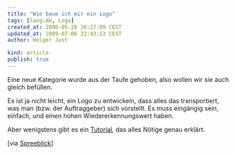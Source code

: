 ```yaml
---
title: "Wie baue ich mir ein Logo"
tags: [lang:de, Logo]
created_at: 2006-05-28 20:27:09 CEST
updated_at: 2009-07-06 22:43:13 CEST
author: Holger Just

kind: article
publish: true
---
```


Eine neue Kategorie wurde aus der Taufe gehoben, also wollen wir sie auch gleich befüllen.

Es ist ja nicht leicht, ein Logo zu entwickeln, dass alles das transportiert, was man (bzw. der Auftraggeber) sich vorstellt. Es muss eingängig sein, einfach, und einen hohen Wiedererkennungswert haben.

Aber wenigstens gibt es ein [Tutorial](http://www.garysimon.net/logotutorial/), das alles Nötige genau erklärt.

[via [Spreeblick](http://www.spreeblick.com/2006/05/26/ein-gutes-logo/)]